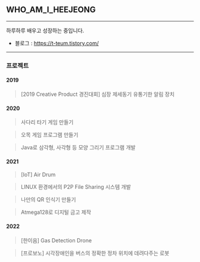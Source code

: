 ## WHO_AM_I_HEEJEONG

---

하루하루 배우고 성장하는 중입니다.

- 블로그 : https://t-teum.tistory.com/
---

### 프로젝트
#### 2019
> [2019 Creative Product 경진대회] 심장 제세동기 유통기한 알림 장치

#### 2020
> 사다리 타기 게임 만들기

> 오목 게임 프로그램 만들기

> Java로 삼각형, 사각형 등 모양 그리기 프로그램 개발

#### 2021
> [IoT] Air Drum

> LINUX 환경에서의 P2P File Sharing 시스템 개발

> 나만의 QR 인식기 만들기

> Atmega128로 디지털 금고 제작

#### 2022
> [한이음] Gas Detection Drone

> [프로보노] 시각장애인을 버스의 정확한 정차 위치에 데려다주는 로봇
